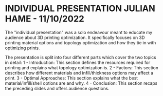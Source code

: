 INDIVIDUAL PRESENTATION
JULIAN HAME - 11/10/2022
========================

The "individual presentation" was a solo endeavour meant to educate my audience about 3D printing optimization.
It specifically focuses on 3D printing material options and topology optimization and how they tie in with optimizing prints.

The presentation is split into four different parts which cover the two topics in detail:
  1 - Introduction: This section defines the resources required for printing and explains what topology optimization is.
  2 - Factors: This section describes how different materials and infill/thickness options may affect a print.
  3 - Optimal Approaches: This section explains what the best material/infill/shell options are and why.
  4 - Conclusion: This section recaps the preceding slides and offers audience questions.
